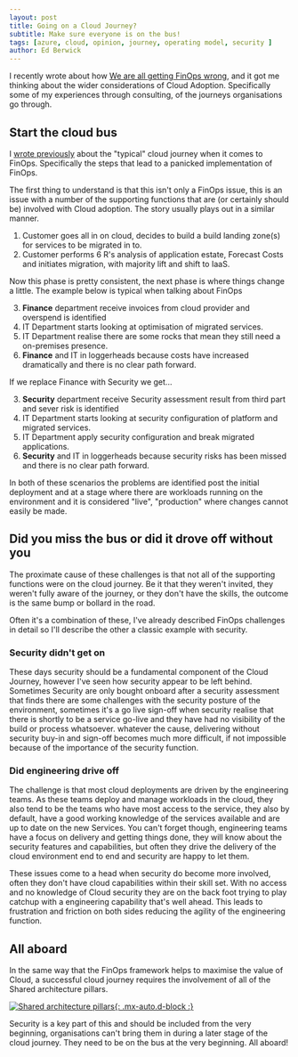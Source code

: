 ```yaml
---
layout: post
title: Going on a Cloud Journey?
subtitle: Make sure everyone is on the bus!
tags: [azure, cloud, opinion, journey, operating model, security ]
author: Ed Berwick
---
```


I recently wrote about how [We are all getting FinOps wrong](https://bezsez.co.uk/07-02-2025-We_are_all_getting_FinOps_Wrong/), and it got me thinking about the wider considerations of Cloud Adoption. Specifically some of my experiences through consulting, of the journeys organisations go through.

## Start the cloud bus

I [wrote previously](https://bezsez.co.uk/07-02-2025-We_are_all_getting_FinOps_Wrong/) about the "typical" cloud journey when it comes to FinOps. Specifically the steps that lead to a panicked implementation of FinOps.

The first thing to understand is that this isn't only a FinOps issue, this is an issue with a number of the supporting functions that are (or certainly should be) involved with Cloud adoption. The story usually plays out in a similar manner.

1. Customer goes all in on cloud, decides to build a build landing zone(s) for services to be migrated in to.
2. Customer performs 6 R's analysis of application estate, Forecast Costs and initiates migration, with majority lift and shift to IaaS.

Now this phase is pretty consistent, the next phase is where things change a little. The example below is typical when talking about FinOps

3. **Finance** department receive invoices from cloud provider and overspend is identified
4. IT Department starts looking at optimisation of migrated services.
5. IT Department realise there are some rocks that mean they still need a on-premises presence.
6. **Finance** and IT in loggerheads because costs have increased dramatically and there is no clear path forward.

If we replace Finance with Security we get...

3. **Security** department receive Security assessment result from third part and sever risk is identified
4. IT Department starts looking at security configuration of platform and migrated services.
5. IT Department apply security configuration and break migrated applications.
6. **Security** and IT in loggerheads because security risks has been missed and there is no clear path forward.

In both of these scenarios the problems are identified post the initial deployment and at a stage where there are workloads running on the environment and it is considered "live", "production" where changes cannot easily be made.

## Did you miss the bus or did it drove off without you

The proximate cause of these challenges is that not all of the supporting functions were on the cloud journey. Be it that they weren't invited, they weren't fully aware of the journey, or they don't have the skills, the outcome is the same bump or bollard in the road.

Often it's a combination of these, I've already described FinOps challenges in detail so I'll describe the other a classic example with security.  

### Security didn't get on

These days security should be a fundamental component of the Cloud Journey, however I've seen how security appear to be left behind. Sometimes Security are only bought onboard after a security assessment that finds there are some challenges with the security posture of the environment, sometimes it's a go live sign-off when security realise that there is shortly to be a service go-live and they have had no visibility of the build or process whatsoever. whatever the cause, delivering without security buy-in and sign-off becomes much more difficult, if not impossible because of the importance of the security function.

### Did engineering drive off

The challenge is that most cloud deployments are driven by the engineering teams. As these teams deploy and manage workloads in the cloud, they also tend to be the teams who have most access to the service, they also by default, have a good working knowledge of the services available and are up to date on the new Services. You can't forget though, engineering teams have a focus on delivery and getting things done, they will know about the security features and capabilities, but often they drive the delivery of the cloud environment end to end and security are happy to let them.

These issues come to a head when security do become more involved, often they don't have cloud capabilities within their skill set. With no access and no knowledge of Cloud security they are on the back foot trying to play catchup with a engineering capability that's well ahead. This leads to frustration and friction on both sides reducing the agility of the engineering function.

## All aboard

In the same way that the FinOps framework helps to maximise the value of Cloud, a successful cloud journey requires the involvement of all of the Shared architecture pillars.

[![Shared architecture pillars](https://learn.microsoft.com/en-us/azure/cloud-adoption-framework/_images/ready/shared-principles.png){: .mx-auto.d-block :}](https://learn.microsoft.com/en-us/azure/cloud-adoption-framework/_images/ready/shared-principles.png)

Security is a key part of this and should be included from the very beginning, organisations can't bring them in during a later stage of the cloud journey. They need to be on the bus at the very beginning. All aboard!
